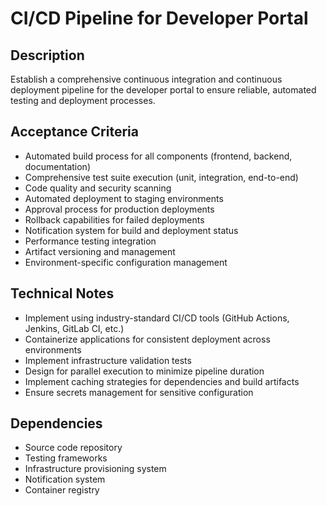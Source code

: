 # CI/CD Pipeline for Developer Portal

## Description
Establish a comprehensive continuous integration and continuous deployment pipeline for the developer portal to ensure reliable, automated testing and deployment processes.

## Acceptance Criteria
- Automated build process for all components (frontend, backend, documentation)
- Comprehensive test suite execution (unit, integration, end-to-end)
- Code quality and security scanning
- Automated deployment to staging environments
- Approval process for production deployments
- Rollback capabilities for failed deployments
- Notification system for build and deployment status
- Performance testing integration
- Artifact versioning and management
- Environment-specific configuration management

## Technical Notes
- Implement using industry-standard CI/CD tools (GitHub Actions, Jenkins, GitLab CI, etc.)
- Containerize applications for consistent deployment across environments
- Implement infrastructure validation tests
- Design for parallel execution to minimize pipeline duration
- Implement caching strategies for dependencies and build artifacts
- Ensure secrets management for sensitive configuration

## Dependencies
- Source code repository
- Testing frameworks
- Infrastructure provisioning system
- Notification system
- Container registry